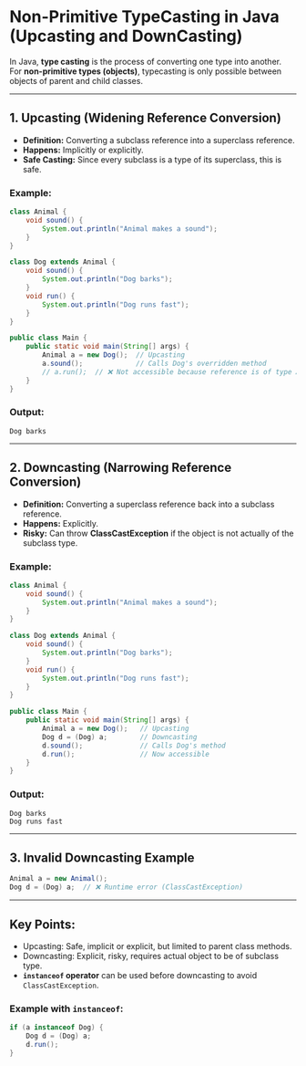 # Non-Primitive TypeCasting in Java (Upcasting and DownCasting)

In Java, **type casting** is the process of converting one type into another.  
For **non-primitive types (objects)**, typecasting is only possible between objects of parent and child classes.

---

## 1. Upcasting (Widening Reference Conversion)

- **Definition:** Converting a subclass reference into a superclass reference.  
- **Happens:** Implicitly or explicitly.  
- **Safe Casting:** Since every subclass is a type of its superclass, this is safe.

### Example:
```java
class Animal {
    void sound() {
        System.out.println("Animal makes a sound");
    }
}

class Dog extends Animal {
    void sound() {
        System.out.println("Dog barks");
    }
    void run() {
        System.out.println("Dog runs fast");
    }
}

public class Main {
    public static void main(String[] args) {
        Animal a = new Dog();  // Upcasting
        a.sound();             // Calls Dog's overridden method
        // a.run();  // ❌ Not accessible because reference is of type Animal
    }
}
```
### Output:
```
Dog barks
```

---

## 2. Downcasting (Narrowing Reference Conversion)

- **Definition:** Converting a superclass reference back into a subclass reference.  
- **Happens:** Explicitly.  
- **Risky:** Can throw **ClassCastException** if the object is not actually of the subclass type.

### Example:
```java
class Animal {
    void sound() {
        System.out.println("Animal makes a sound");
    }
}

class Dog extends Animal {
    void sound() {
        System.out.println("Dog barks");
    }
    void run() {
        System.out.println("Dog runs fast");
    }
}

public class Main {
    public static void main(String[] args) {
        Animal a = new Dog();   // Upcasting
        Dog d = (Dog) a;        // Downcasting
        d.sound();              // Calls Dog's method
        d.run();                // Now accessible
    }
}
```

### Output:
```
Dog barks
Dog runs fast
```

---

## 3. Invalid Downcasting Example
```java
Animal a = new Animal();
Dog d = (Dog) a;  // ❌ Runtime error (ClassCastException)
```

---

## Key Points:
- Upcasting: Safe, implicit or explicit, but limited to parent class methods.  
- Downcasting: Explicit, risky, requires actual object to be of subclass type.  
- **`instanceof` operator** can be used before downcasting to avoid `ClassCastException`.

### Example with `instanceof`:
```java
if (a instanceof Dog) {
    Dog d = (Dog) a;
    d.run();
}
```
